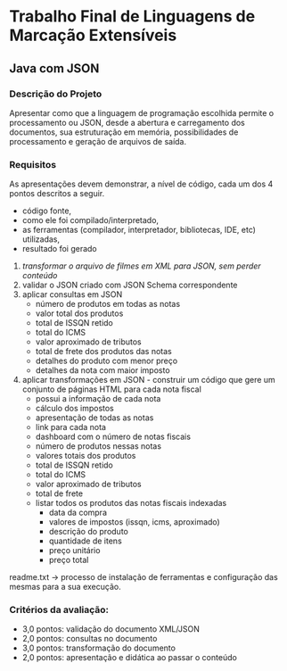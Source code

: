 # Trabalho Final de Linguagens de Marcação Extensíveis

## Java com JSON

### Descrição do Projeto

Apresentar como que a linguagem de programação escolhida permite o processamento ou JSON, desde a abertura e carregamento dos documentos, sua estruturação em memória, possibilidades de processamento e geração de arquivos de saída.

### Requisitos

As apresentações devem demonstrar, a nível de código, cada um dos 4 pontos descritos a seguir. 
- código fonte, 
- como ele foi compilado/interpretado, 
- as ferramentas (compilador, interpretador, bibliotecas, IDE, etc) utilizadas,
- resultado foi gerado

1. *transformar o arquivo de filmes em XML para JSON, sem perder conteúdo*
2. validar o JSON criado com JSON Schema correspondente
3. aplicar consultas em JSON
   - número de produtos em todas as notas
   - valor total dos produtos
   - total de ISSQN retido
   - total do ICMS
   - valor aproximado de tributos
   - total de frete dos produtos das notas
   - detalhes do produto com menor preço
   - detalhes da nota com maior imposto
4. aplicar transformações em JSON - construir um código que gere um conjunto de páginas HTML para cada nota fiscal
   - possui a informação de cada nota
   - cálculo dos impostos
   - apresentação de todas as notas
   - link para cada nota
   - dashboard com o número de notas fiscais
   - número de produtos nessas notas
   - valores totais dos produtos
   - total de ISSQN retido
   - total do ICMS
   - valor aproximado de tributos
   - total de frete
   - listar todos os produtos das notas fiscais indexadas
     - data da compra
     - valores de impostos (issqn, icms, aproximado)
     - descrição do produto
     - quantidade de itens
     - preço unitário
     - preço total

readme.txt -> processo de instalação de ferramentas e configuração das mesmas para a sua execução.

### Critérios da avaliação:
- 3,0 pontos: validação do documento XML/JSON
- 2,0 pontos: consultas no documento
- 3,0 pontos: transformação do documento
- 2,0 pontos: apresentação e didática ao passar o conteúdo
